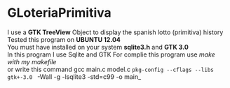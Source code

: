 # GLoteriaPrimitiva
I use a **GTK TreeView** Object to display the spanish lotto (primitiva) history  
Tested this program on **UBUNTU 12.04**  
You must have installed on your system **sqlite3.h** and **GTK 3.0**  
In this program I use Sqlite and GTK 
For complie this program use _make with my makefile_   
or write this command gcc main.c model.c ```pkg-config --cflags --libs gtk+-3.0 ``` -Wall -g -lsqlite3 -std=c99 -o main_

